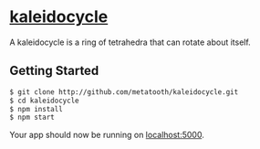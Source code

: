 # [kaleidocycle](https://kaleidocycle.metatooth.com)

A kaleidocycle is a ring of tetrahedra that can rotate about itself.

## Getting Started

```sh
$ git clone http://github.com/metatooth/kaleidocycle.git
$ cd kaleidocycle
$ npm install
$ npm start
```

Your app should now be running on [localhost:5000](http://localhost:5000/).

